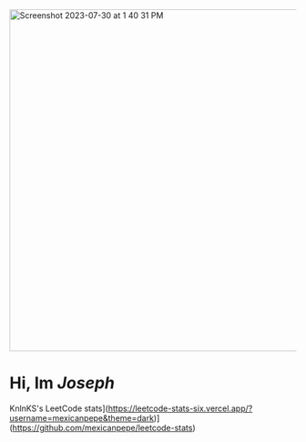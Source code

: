 <img width="600" alt="Screenshot 2023-07-30 at 1 40 31 PM" src="https://github.com/mexicanpepe/mexicanpepe/assets/104655832/426625f7-6399-476c-a749-ca0acc08f13c">

# Hi, Im ***Joseph***

KnlnKS's LeetCode stats](https://leetcode-stats-six.vercel.app/?username=mexicanpepe&theme=dark)](https://github.com/mexicanpepe/leetcode-stats)


<!--
**mexicanpepe/mexicanpepe** is a ✨ _special_ ✨ repository because its `README.md` (this file) appears on your GitHub profile.

Here are some ideas to get you started:

- 🔭 I’m currently working on ...
- 🌱 I’m currently learning ...
- 👯 I’m looking to collaborate on ...
- 🤔 I’m looking for help with ...
- 💬 Ask me about ...
- 📫 How to reach me: ...
- 😄 Pronouns: ...
- ⚡ Fun fact: ...
-->
